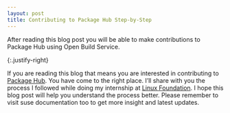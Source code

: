```yaml
---
layout: post
title: Contributing to Package Hub Step-by-Step
---
```


After reading this blog post you will be able to make contributions to Package Hub using Open Build Service.

{:.justify-right}

If you are reading this blog that means you are interested in contributing to [Package Hub](https://packagehub.suse.com). You have come to the right place. I’ll share with you the process I followed while doing my internship at [Linux Foundation](https://www.linuxfoundation.org/). I hope this blog post will help you understand the process better. Please remember to visit suse documentation too to get more insight and latest updates. 


